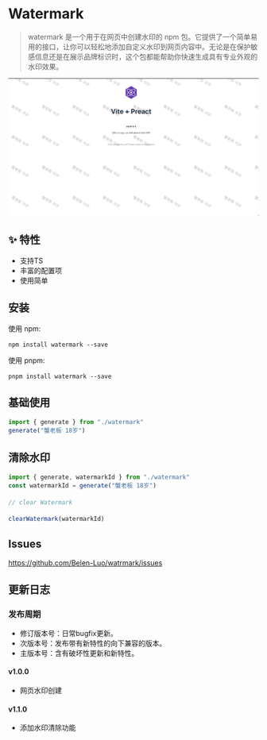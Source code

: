 # Watermark

> watermark 是一个用于在网页中创建水印的 npm 包。它提供了一个简单易用的接口，让你可以轻松地添加自定义水印到网页内容中。无论是在保护敏感信息还是在展示品牌标识时，这个包都能帮助你快速生成具有专业外观的水印效果。

<img src="./public/demo.jpg" />


## ✨ 特性

- 支持TS
- 丰富的配置项
- 使用简单

## 安装

使用 npm:
```
npm install watermark --save
```

使用 pnpm:
```
pnpm install watermark --save
```

## 基础使用

```js
import { generate } from "./watermark"
generate("蟹老板 18岁")
```

## 清除水印

```js
import { generate, watermarkId } from "./watermark"
const watermarkId = generate("蟹老板 18岁")

// clear Watermark 

clearWatermark(watermarkId)
```

## Issues

https://github.com/Belen-Luo/watrmark/issues

## 更新日志

### 发布周期

- 修订版本号：日常bugfix更新。
- 次版本号：发布带有新特性的向下兼容的版本。
- 主版本号：含有破坏性更新和新特性。

#### v1.0.0

- 网页水印创建

#### v1.1.0

- 添加水印清除功能
